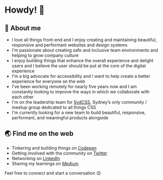 # Howdy! 👋

## 📖 About me

- I love all things front-end and I enjoy creating and maintaining beautiful, responsive and performant websites and design systems
- I'm passionate about creating safe and inclusive team environments and helping to grow company culture
- I enjoy building things that enhance the overall experience and delight users and I believe the user should be put at the core of the digital experience
- I'm a big advocate for accessibility and I want to help create a better experience for everyone on the web
- I've been working remotely for nearly five years now and I am constantly looking to improve the ways in which we collaborate with each other
- I'm on the leadership team for [SydCSS](https://www.meetup.com/en-AU/SydCSS/), Sydney’s only community / meetup group dedicated to all things CSS
- I'm currently looking for a new team to build beautiful, responsive, performant, and meaningful products alongside

## 🌏 Find me on the web

- Tinkering and building things on [Codepen](https://codepen.io/GemmaCroad)
- Getting involved with the community on [Twitter](https://twitter.com/Gemma_Croad)
- Networking on [LinkedIn](https://www.linkedin.com/in/gemmacroad/)
- Sharing my learnings on [Medium](https://medium.com/@gemma.croad)

Feel free to connect and start a conversation 😊
